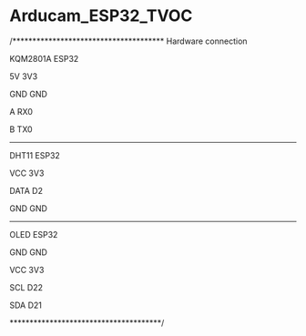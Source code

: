# Arducam_ESP32_TVOC

/**************************************
 Hardware connection
 
KQM2801A          ESP32

5V                3V3

GND               GND

A                 RX0

B                 TX0

**************************************

DHT11            ESP32

VCC               3V3

DATA              D2

GND               GND

***************************************

OLED             ESP32

GND               GND

VCC               3V3

SCL               D22

SDA               D21

**************************************/
